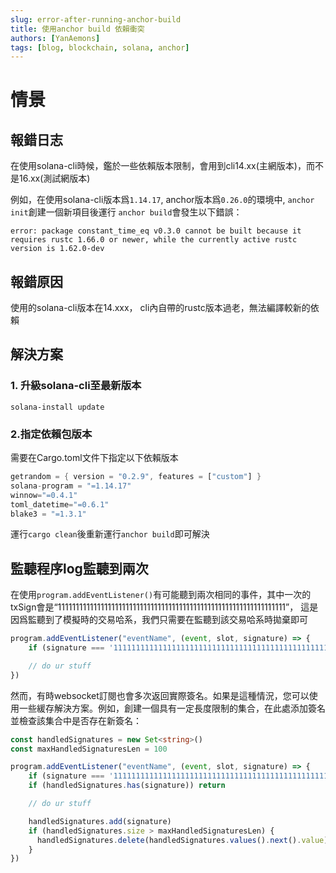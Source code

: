 ```yaml
---
slug: error-after-running-anchor-build
title: 使用anchor build 依賴衝突
authors: [YanAemons]
tags: [blog, blockchain, solana, anchor]
---
```


# 情景

## 報錯日志

在使用solana-cli時候，鑑於一些依賴版本限制，會用到cli14.xx(主網版本)，而不是16.xx(測試網版本)

例如，在使用solana-cli版本爲`1.14.17`, anchor版本爲`0.26.0`的環境中, `anchor init`創建一個新項目後運行 `anchor build`會發生以下錯誤：

```shell
error: package constant_time_eq v0.3.0 cannot be built because it requires rustc 1.66.0 or newer, while the currently active rustc version is 1.62.0-dev
```



## 報錯原因

使用的solana-cli版本在14.xxx， cli內自帶的rustc版本過老，無法編譯較新的依賴

## 解決方案

### 1. 升級solana-cli至最新版本

```shell
solana-install update
```

### 2.指定依賴包版本

需要在Cargo.toml文件下指定以下依賴版本

```rust
getrandom = { version = "0.2.9", features = ["custom"] }  
solana-program = "=1.14.17"  
winnow="=0.4.1"  
toml_datetime="=0.6.1"  
blake3 = "=1.3.1"
```

運行`cargo clean`後重新運行`anchor build`即可解決

## 

## 監聽程序log監聽到兩次

在使用`program.addEventListener()`有可能聽到兩次相同的事件，其中一次的txSign會是“1111111111111111111111111111111111111111111111111111111111111111”， 這是因爲監聽到了模擬時的交易哈系，我們只需要在監聽到該交易哈系時拋棄即可

```ts
program.addEventListener("eventName", (event, slot, signature) => {
    if (signature === '1111111111111111111111111111111111111111111111111111111111111111') return

    // do ur stuff
})
```

然而，有時websocket訂閱也會多次返回實際簽名。如果是這種情況，您可以使用一些緩存解決方案。例如，創建一個具有一定長度限制的集合，在此處添加簽名並檢查該集合中是否存在新簽名：

```ts
const handledSignatures = new Set<string>()
const maxHandledSignaturesLen = 100

program.addEventListener("eventName", (event, slot, signature) => {
    if (signature === '1111111111111111111111111111111111111111111111111111111111111111') return
    if (handledSignatures.has(signature)) return

    // do ur stuff

    handledSignatures.add(signature)
    if (handledSignatures.size > maxHandledSignaturesLen) {
      handledSignatures.delete(handledSignatures.values().next().value)
    }
})
```
